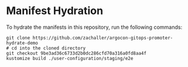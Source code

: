 # Manifest Hydration

To hydrate the manifests in this repository, run the following commands:

```shell
git clone https://github.com/zachaller/argocon-gitops-promoter-hydrate-demo
# cd into the cloned directory
git checkout 9be3ad36c6733d2b0dc286cfd70a316a0fd8aa4f
kustomize build ./user-configuration/staging/e2e
```
